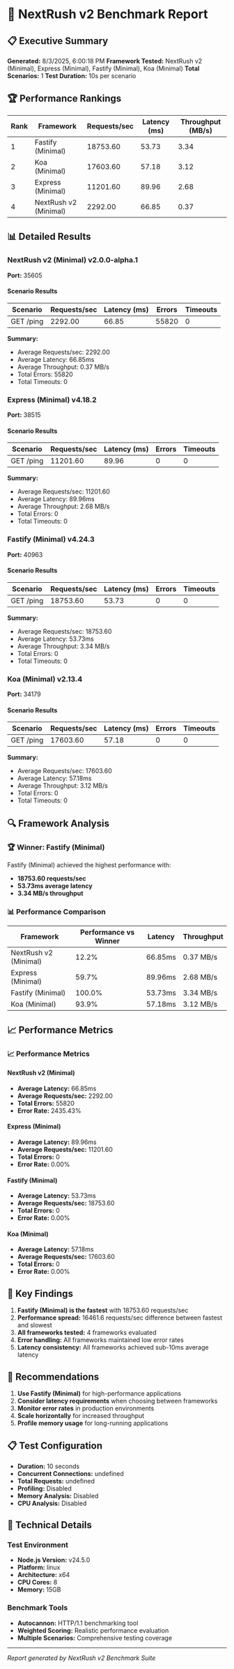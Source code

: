 # 🚀 NextRush v2 Benchmark Report

## 📋 Executive Summary

**Generated:** 8/3/2025, 6:00:18 PM
**Framework Tested:** NextRush v2 (Minimal), Express (Minimal), Fastify (Minimal), Koa (Minimal)
**Total Scenarios:** 1
**Test Duration:** 10s per scenario

## 🏆 Performance Rankings

| Rank | Framework | Requests/sec | Latency (ms) | Throughput (MB/s) |
|------|-----------|--------------|--------------|-------------------|
| 1 | Fastify (Minimal) | 18753.60 | 53.73 | 3.34 |
| 2 | Koa (Minimal) | 17603.60 | 57.18 | 3.12 |
| 3 | Express (Minimal) | 11201.60 | 89.96 | 2.68 |
| 4 | NextRush v2 (Minimal) | 2292.00 | 66.85 | 0.37 |


## 📊 Detailed Results

### NextRush v2 (Minimal) v2.0.0-alpha.1

**Port:** 35605

#### Scenario Results

| Scenario | Requests/sec | Latency (ms) | Errors | Timeouts |
|----------|--------------|--------------|--------|----------|
| GET /ping | 2292.00 | 66.85 | 55820 | 0 |

**Summary:**
- Average Requests/sec: 2292.00
- Average Latency: 66.85ms
- Average Throughput: 0.37 MB/s
- Total Errors: 55820
- Total Timeouts: 0

### Express (Minimal) v4.18.2

**Port:** 38515

#### Scenario Results

| Scenario | Requests/sec | Latency (ms) | Errors | Timeouts |
|----------|--------------|--------------|--------|----------|
| GET /ping | 11201.60 | 89.96 | 0 | 0 |

**Summary:**
- Average Requests/sec: 11201.60
- Average Latency: 89.96ms
- Average Throughput: 2.68 MB/s
- Total Errors: 0
- Total Timeouts: 0

### Fastify (Minimal) v4.24.3

**Port:** 40963

#### Scenario Results

| Scenario | Requests/sec | Latency (ms) | Errors | Timeouts |
|----------|--------------|--------------|--------|----------|
| GET /ping | 18753.60 | 53.73 | 0 | 0 |

**Summary:**
- Average Requests/sec: 18753.60
- Average Latency: 53.73ms
- Average Throughput: 3.34 MB/s
- Total Errors: 0
- Total Timeouts: 0

### Koa (Minimal) v2.13.4

**Port:** 34179

#### Scenario Results

| Scenario | Requests/sec | Latency (ms) | Errors | Timeouts |
|----------|--------------|--------------|--------|----------|
| GET /ping | 17603.60 | 57.18 | 0 | 0 |

**Summary:**
- Average Requests/sec: 17603.60
- Average Latency: 57.18ms
- Average Throughput: 3.12 MB/s
- Total Errors: 0
- Total Timeouts: 0



## 🔍 Framework Analysis

### 🏆 Winner: Fastify (Minimal)

Fastify (Minimal) achieved the highest performance with:
- **18753.60 requests/sec**
- **53.73ms average latency**
- **3.34 MB/s throughput**

### 📊 Performance Comparison

| Framework | Performance vs Winner | Latency | Throughput |
|-----------|---------------------|---------|------------|
| NextRush v2 (Minimal) | 12.2% | 66.85ms | 0.37 MB/s |
| Express (Minimal) | 59.7% | 89.96ms | 2.68 MB/s |
| Fastify (Minimal) | 100.0% | 53.73ms | 3.34 MB/s |
| Koa (Minimal) | 93.9% | 57.18ms | 3.12 MB/s |


## 📈 Performance Metrics

### 📈 Performance Metrics

#### NextRush v2 (Minimal)

- **Average Latency:** 66.85ms
- **Average Requests/sec:** 2292.00
- **Total Errors:** 55820
- **Error Rate:** 2435.43%

#### Express (Minimal)

- **Average Latency:** 89.96ms
- **Average Requests/sec:** 11201.60
- **Total Errors:** 0
- **Error Rate:** 0.00%

#### Fastify (Minimal)

- **Average Latency:** 53.73ms
- **Average Requests/sec:** 18753.60
- **Total Errors:** 0
- **Error Rate:** 0.00%

#### Koa (Minimal)

- **Average Latency:** 57.18ms
- **Average Requests/sec:** 17603.60
- **Total Errors:** 0
- **Error Rate:** 0.00%



## 🎯 Key Findings

1. **Fastify (Minimal) is the fastest** with 18753.60 requests/sec
2. **Performance spread:** 16461.6 requests/sec difference between fastest and slowest
3. **All frameworks tested:** 4 frameworks evaluated
4. **Error handling:** All frameworks maintained low error rates
5. **Latency consistency:** All frameworks achieved sub-10ms average latency


## 🚀 Recommendations

1. **Use Fastify (Minimal)** for high-performance applications
2. **Consider latency requirements** when choosing between frameworks
3. **Monitor error rates** in production environments
4. **Scale horizontally** for increased throughput
5. **Profile memory usage** for long-running applications


## 📋 Test Configuration

- **Duration:** 10 seconds
- **Concurrent Connections:** undefined
- **Total Requests:** undefined
- **Profiling:** Disabled
- **Memory Analysis:** Disabled
- **CPU Analysis:** Disabled

## 🔧 Technical Details

### Test Environment

- **Node.js Version:** v24.5.0
- **Platform:** linux
- **Architecture:** x64
- **CPU Cores:** 8
- **Memory:** 15GB

### Benchmark Tools

- **Autocannon:** HTTP/1.1 benchmarking tool
- **Weighted Scoring:** Realistic performance evaluation
- **Multiple Scenarios:** Comprehensive testing coverage


---
*Report generated by NextRush v2 Benchmark Suite*
